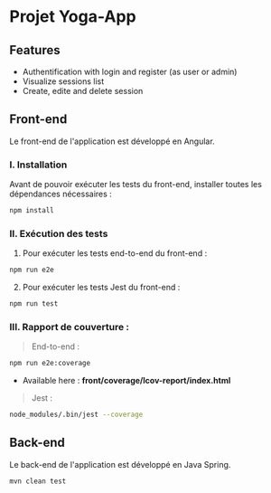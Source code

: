 # Projet Yoga-App
## Features

- Authentification with login and register (as user or admin)
- Visualize sessions list
- Create, edite and delete session

## Front-end

Le front-end de l'application est développé en Angular.

### I. Installation
Avant de pouvoir exécuter les tests du front-end, installer toutes les dépendances nécessaires :

```sh
npm install
```

### II. Exécution des tests
1. Pour exécuter les tests end-to-end du front-end :

```sh
npm run e2e
```

2. Pour exécuter les tests Jest du front-end :

```sh
npm run test
```

### III. Rapport de couverture :

> End-to-end :
```sh
npm run e2e:coverage
```
- Available here : <b>front/coverage/lcov-report/index.html</b>

> Jest :
```sh
node_modules/.bin/jest --coverage
```

## Back-end

Le back-end de l'application est développé en Java Spring.

```sh
mvn clean test
```


